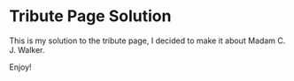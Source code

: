 # Tribute Page Solution

This is my solution to the tribute page, I decided to make it about Madam C. J. Walker. 

Enjoy!

